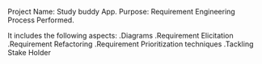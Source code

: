 Project Name: Study buddy App.
Purpose: Requirement Engineering Process Performed.

It includes the following aspects:
.Diagrams
.Requirement Elicitation
.Requirement Refactoring
.Requirement Prioritization techniques
.Tackling Stake Holder
